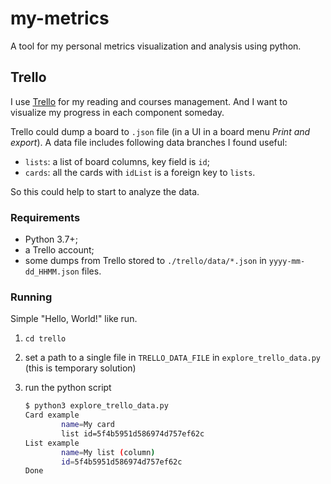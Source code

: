 # my-metrics

A tool for my personal metrics visualization and analysis using python.

## Trello

I use [Trello](https://trello.com) for my reading and courses management. And I want to visualize my progress in each component someday.

Trello could dump a board to `.json` file (in a UI in a board menu _Print and export_). A data file includes following data branches I found useful:

* `lists`: a list of board columns, key field is `id`;
* `cards`: all the cards with `idList` is a foreign key to `lists`.

So this could help to start to analyze the data.

### Requirements

* Python 3.7+;
* a Trello account;
* some dumps from Trello stored to `./trello/data/*.json` in `yyyy-mm-dd_HHMM.json` files.

### Running

Simple "Hello, World!" like run.

1. `cd trello`
2. set a path to a single file in `TRELLO_DATA_FILE` in `explore_trello_data.py` (this is temporary solution)
3. run the python script

    ```bash
    $ python3 explore_trello_data.py 
    Card example
            name=My card
            list id=5f4b5951d586974d757ef62c
    List example
            name=My list (column)
            id=5f4b5951d586974d757ef62c
    Done
    ```

